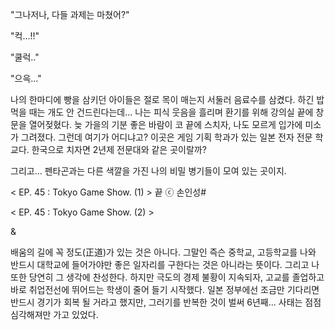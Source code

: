 "그나저나, 다들 과제는 마쳤어?" 

"컥...!!" 

"쿨럭.." 

"으윽..." 

나의 한마디에 빵을 삼키던 아이들은 절로 목이 매는지 서둘러 음료수를 삼켰다. 
하긴 밥 먹을 때는 개도 안 건드린다는데... 
나는 피식 웃음을 흘리며 환기를 위해 강의실 끝에 창문을 열어젖혔다. 
늦 가을의 기분 좋은 바람이 코 끝에 스치자, 나도 모르게 입가에 미소가 그려졌다. 
그런데 여기가 어디냐고? 
이곳은 게임 기획 학과가 있는 일본 전자 전문 학교다. 
한국으로 치자면 2년제 전문대와 같은 곳이랄까? 

그리고... 펜타곤과는 다른 색깔을 가진 나의 비밀 병기들이 모여 있는 곳이지.

< EP. 45 : Tokyo Game Show. (1) > 끝
ⓒ 손인성#

< EP. 45 : Tokyo Game Show. (2) >

& 

배움의 길에 꼭 정도(正道)가 있는 것은 아니다. 
그말인 즉슨 중학교, 고등학교를 나와 반드시 대학교에 들어가야만 좋은 일자리를 구한다는 것은 아니라는 뜻이다. 그리고 나 또한 당연히 그 생각에 찬성한다. 
하지만 극도의 경제 불황이 지속되자, 고교를 졸업하고 바로 취업전선에 뛰어드는 학생이 줄어 들기 시작했다. 
일본 정부에선 조금만 기다리면 반드시 경기가 회복 될 거라고 했지만, 그러기를 반복한 것이 벌써 6년째... 사태는 점점 심각해져만 가고 있었다. 